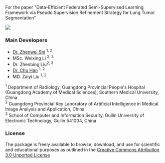 
For the paper "Data-Efficient Federated Semi-Supervised Learning Framework via Pseudo Supervision Refinement Strategy for Lung Tumor Segmentation"

[![](https://user-images.githubusercontent.com/17007301/219617294-a5f38b07-4599-4834-aa7c-96d01299a531.png)](https://user-images.githubusercontent.com/17007301/219617294-a5f38b07-4599-4834-aa7c-96d01299a531.png)


### Main Developers

- [Dr. Zhenwei Shi](https://github.com/zhenweishi) <sup/>1, 2
- MSc. Weixing Li <sup/>2, 3
- Dr. Zhenbing Liu<sup/>2, 3
- [Dr. Chu Han](https://chuhan89.com/) <sup/>1, 2
- MD. Zaiyi Liu <sup/>1, 2

<sup>1</sup> Department of Radiology, Guangdong Provincial People's Hospital (Guangdong Academy of Medical Sciences), Southern Medical University, China <br/>
<sup>2</sup> Guangdong Provincial Key Laboratory of Artificial Intelligence in Medical Image Analysis and Application, China <br/>
<sup>3</sup> School of Computer and Information Security, Guilin University of Electronic Technology, Guilin 541004, China <br/>

### License

The package is freely available to browse, download, and use for scientific and educational purposes as outlined in the [Creative Commons Attribution 3.0 Unported License](https://creativecommons.org/licenses/by/3.0/)
